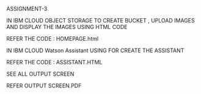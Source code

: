 ASSIGNMENT-3


IN IBM CLOUD OBJECT STORAGE TO CREATE BUCKET , UPLOAD IMAGES AND DISPLAY THE IMAGES USING HTML CODE 

REFER THE CODE : HOMEPAGE.html

IN IBM CLOUD Watson Assistant USING FOR CREATE THE ASSISTANT

REFER THE CODE : ASSISTANT.HTML

SEE ALL OUTPUT SCREEN

REFER OUTPUT SCREEN.PDF
